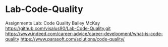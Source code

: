 # Lab-Code-Quality
Assignments  Lab: Code Quality
Bailey McKay
https://github.com/visalus90/Lab-Code-Quality.git
https://www.indeed.com/career-advice/career-development/what-is-code-quality
https://www.parasoft.com/solutions/code-quality/
